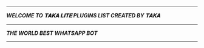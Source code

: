 -----------

***WELCOME TO 𝐓𝐀𝐊𝐀 𝐋𝐈𝐓𝐄 PLUGINS LIST CREATED BY 𝐓𝐀𝐊𝐀***

-----------

***THE WORLD BEST WHATSAPP BOT***

----------
